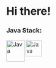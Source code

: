 <h1> Hi there! </h1>



### Java Stack:


<img  align="left"  alt="Java"  width="48px" height="56px"  src="https://symbols.getvecta.com/stencil_85/10_java-icon.e6c5a2a97a.png" />

<img  align="left"  alt="Java"  width="42px" height="42px"  src="https://cdn.freebiesupply.com/logos/large/2x/spring-3-logo-png-transparent.png" />


<br />
<br />
<br />


[linkedin]:  https://www.linkedin.com/in/carlos-s%C3%A9rgio-lima-1b3a0017a
